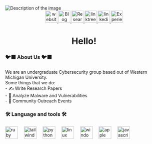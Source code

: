 ###

<picture>
  <source srcset="https://github.com/user-attachments/assets/756e2ad2-2427-4709-a41c-c05e5705c6fe" media="(prefers-color-scheme: dark)">
  <source srcset="https://github.com/user-attachments/assets/fc33aaef-ea57-482f-aba1-ec06be4e9bc6" media="(prefers-color-scheme: light)">
  <img src="https://github.com/user-attachments/assets/fc33aaef-ea57-482f-aba1-ec06be4e9bc6" alt="Description of the image">
</picture>




<div align="center">
  <a href="https://wraven.org/" target="_blank">
    <img src="https://img.shields.io/static/v1?message=wraven.org&logo=linkedin&label=&color=767676&logoColor=white&labelColor=&style=for-the-badge" height="38" alt="website button"  />
  </a>
  <a href="https://wraven.org/blog" target="_blank">
    <img src="https://img.shields.io/static/v1?message=Blog&logo=linkedin&label=&color=52CFC3&logoColor=white&labelColor=&style=for-the-badge" height="38" alt="Blog button"  />
  </a>
   <a href="https://wraven.org/posts/Salt_Typhoon" target="_blank">
    <img src="https://img.shields.io/static/v1?message=Latest%20Research&logo=twitter&label=&color=002180&logoColor=white&labelColor=&style=for-the-badge" height="38" alt="Research button"  />
  </a>
  <a href="https://linktr.ee/wravenproject" target="_blank">
    <img src="https://img.shields.io/static/v1?message=Linktree&logo=twitter&label=&color=8800ff&logoColor=white&labelColor=&style=for-the-badge" height="38" alt="linktree button"  />
  </a>
   <a href="https://www.linkedin.com/company/wraven-project" target="_blank">
    <img src="https://img.shields.io/static/v1?message=LinkedIn&logo=linkedin&label=&color=0077B5&logoColor=white&labelColor=&style=for-the-badge" height="38" alt="linkedin button"  />  
  </a>

  </a>
   <a href="https://experiencewmu.wmich.edu/organization/wraven" target="_blank">
    <img src="https://img.shields.io/static/v1?message=ExperienceWMU&logo=linkedin&label=&color=FFA200&logoColor=white&labelColor=&style=for-the-badge" height="38" alt="ExperienceWMU button"  />  
  </a>
</div>

<div align="center">
</div>

###

<h1 align="center">Hello!</h1>

###

<h3 align="left">🐦‍⬛  About Us 🐦‍⬛</h3>

###

<p align="left">We are an undergraduate Cybersecurity group based out of Western Michigan University.<br>Some things that we do:<br>- ✍️ Write Research Papers<br>- 👾 Analyze Malware and Vulnerabilities<br>- 🤝 Community Outreach Events</p>

###

<h3 align="left">🛠 Language and tools 🛠</h3>

###

<div align="left">
  <img src="https://cdn.jsdelivr.net/gh/devicons/devicon/icons/ruby/ruby-plain-wordmark.svg" height="40" alt="ruby logo"  />
  <img width="12" />
  <img src="https://cdn.jsdelivr.net/gh/devicons/devicon/icons/tailwindcss/tailwindcss-original-wordmark.svg" height="40" alt="tailwindcss logo"  />
  <img width="12" />
  <img src="https://cdn.jsdelivr.net/gh/devicons/devicon/icons/python/python-original.svg" height="40" alt="python logo"  />
  <img width="12" />
  <img src="https://cdn.jsdelivr.net/gh/devicons/devicon/icons/linux/linux-original.svg" height="40" alt="linux logo"  />
  <img width="12" />
  <img src="https://cdn.jsdelivr.net/gh/devicons/devicon/icons/windows8/windows8-original.svg" height="40" alt="windows8 logo"  />
  <img width="12" />
  <img src="https://cdn.jsdelivr.net/gh/devicons/devicon/icons/apple/apple-original.svg" height="40" alt="apple logo"  />
  <img width="12" />
  <img src="https://cdn.jsdelivr.net/gh/devicons/devicon/icons/javascript/javascript-original.svg" height="40" alt="javascript logo"  />
</div>

###
